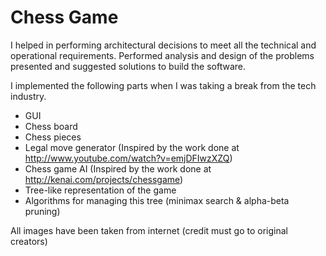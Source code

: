 Chess Game
=====

I helped in performing architectural decisions to meet all the technical and operational requirements. Performed analysis and design of the problems presented and suggested solutions to build the software.

I implemented the following parts when I was taking a break from the tech industry.

* GUI
* Chess board 
* Chess pieces 
* Legal move generator (Inspired by the work done at http://www.youtube.com/watch?v=emjDFIwzXZQ)
* Chess game AI (Inspired by the work done at http://kenai.com/projects/chessgame)
* Tree-like representation of the game
* Algorithms for managing this tree (minimax search & alpha-beta pruning)

All images have been taken from internet (credit must go to original creators)
